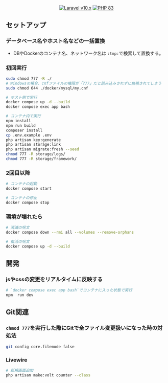<p align="center">
    <a href="https://laravel.com"><img alt="Laravel v10.x" src="https://img.shields.io/badge/Laravel-v10.x-FF2D20?style=for-the-badge&logo=laravel"></a>
    <a href="https://php.net"><img alt="PHP 83" src="https://img.shields.io/badge/PHP-8.3-777BB4?style=for-the-badge&logo=php"></a>
</a>
</p>

## セットアップ

### データベース名やホスト名などの一括置換

- DBやDockerのコンテナ名、ネットワーク名は `:tmp:`で検索して置換する。

### 初回実行

```bash
sudo chmod 777 -R ./
# Windowsの場合、cnfファイルの権限が「777」だと読み込みされずに無視されてしまう
sudo chmod 644 ./docker/mysql/my.cnf
```

```bash
# ホスト側で実行
docker compose up -d --build
docker compose exec app bash

# コンテナ内で実行
npm install
npm run build
composer install
cp .env.example .env
php artisan key:generate
php artisan storage:link
php artisan migrate:fresh --seed
chmod 777 -R storage/logs/
chmod 777 -R storage/framework/
```

### 2回目以降

```bash
# コンテナの起動
docker compose start

# コンテナの停止
docker compose stop
```

### 環境が壊れたら

```bash
# 消滅の呪文
docker compose down --rmi all --volumes --remove-orphans

# 復活の呪文
docker compose up -d --build
```

## 開発

### jsやcssの変更をリアルタイムに反映する

```bash
# `docker compose exec app bash`でコンテナに入った状態で実行
npm  run dev
```

## Git関連

### `chmod 777`を実行した際にGitで全ファイル変更扱いになった時の対処法

```bash
git config core.filemode false
```

### Livewire

```bash
# 新規画面追加
php artisan make:volt counter --class
```
